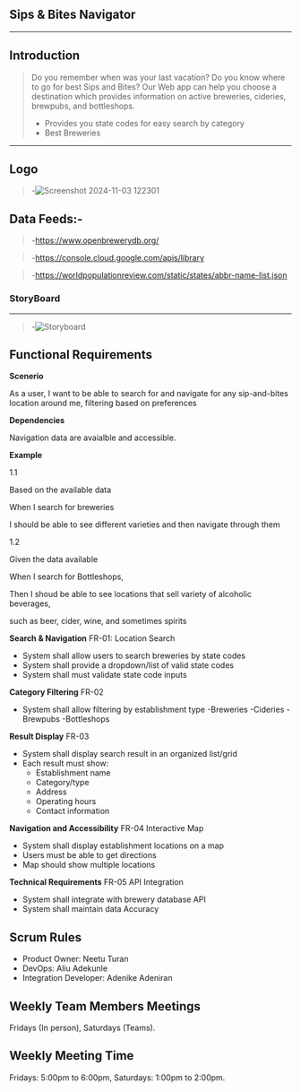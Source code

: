 ## Sips & Bites Navigator
---
>
## Introduction
>Do you remember when was your last vacation? Do you know where to go for best Sips and Bites? Our Web app can help you choose a destination which provides information on active breweries, cideries, brewpubs, and bottleshops.
>
>- Provides you state codes for easy search by category  
>- Best Breweries
---
## Logo
>-![Screenshot 2024-11-03 122301](https://github.com/user-attachments/assets/e7e3dce8-badd-488f-a36f-8d08eb9c27f8)


## Data Feeds:-

>-https://www.openbrewerydb.org/

>-https://console.cloud.google.com/apis/library 

>-https://worldpopulationreview.com/static/states/abbr-name-list.json

### StoryBoard
---

>-![Storyboard](https://github.com/user-attachments/assets/ee1bb48c-fa26-4086-8a49-0534a7624594)

## Functional Requirements

**Scenerio**

As a user, I want to be able to search for and navigate for any sip-and-bites location around me, filtering based on preferences 

**Dependencies**

Navigation data are avaialble and accessible.

**Example**

1.1

Based on the available data

When I search for breweries

I should be able to see different varieties and then navigate through them

1.2

Given the data available

When I search for Bottleshops, 

Then I shoud be able to see locations that sell variety of alcoholic beverages,

such as beer, cider, wine, and sometimes spirits

**Search & Navigation** FR-01: Location Search
- System shall allow users to search breweries by state codes
- System shall provide a dropdown/list of valid state codes
- System shall must validate state code inputs
  
**Category Filtering** FR-02
- System shall allow filtering by establishment type
   -Breweries
   -Cideries
   -Brewpubs
   -Bottleshops
  
**Result Display** FR-03
- System shall display search result in an organized list/grid
- Each result must show:
   * Establishment name
   * Category/type
   * Address
   * Operating hours
   * Contact information
 
**Navigation and Accessibility** FR-04 Interactive Map
- System shall display establishment locations on a map
- Users must be able to get directions
- Map should show multiple locations

**Technical Requirements** FR-05 API Integration
- System shall integrate with brewery database API
- System shall maintain data Accuracy

## Scrum Rules
- Product Owner: Neetu Turan
- DevOps: Aliu Adekunle
- Integration Developer: Adenike Adeniran

## Weekly Team Members Meetings
Fridays (In person),
Saturdays (Teams).

 ## Weekly Meeting Time
 Fridays: 5:00pm to 6:00pm,
 Saturdays: 1:00pm to 2:00pm.
 
>  
